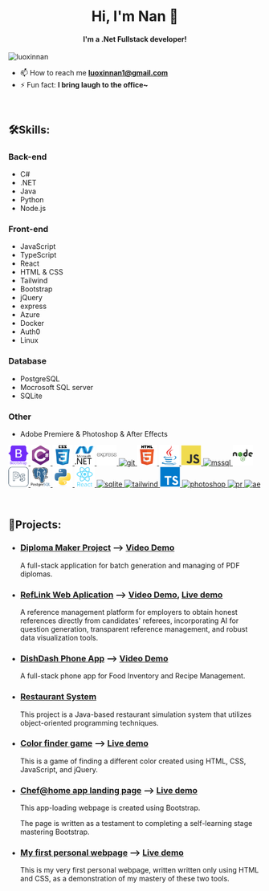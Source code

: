 <h1 align="center">Hi, I'm Nan 🤩</h1>
<h4 align="center">I'm a .Net Fullstack developer!</h4>

<p align="left">
  <img
    src="https://komarev.com/ghpvc/?username=luoxinnan&label=Profile%20views&color=0e75b6&style=flat"
    alt="luoxinnan"
  />
</p>

- 📫 How to reach me **luoxinnan1@gmail.com**
- ⚡ Fun fact: **I bring laugh to the office~**

<br />
<p align="left"></p>
<p></p>

<h2 align="left">🛠Skills:</h2>
<h3>Back-end</h3>
<ul>
  <li>C#</li>
  <li>.NET</li>
  <li>Java</li>
  <li>Python</li>
  <li>Node.js</li>
</ul>
<h3>Front-end</h3>
<ul>
  <li>JavaScript</li>
  <li>TypeScript</li>
  <li>React</li>
  <li>HTML & CSS</li>
  <li>Tailwind</li>
  <li>Bootstrap</li>
  <li>jQuery</li>
  <li>express</li>
  <li>Azure</li>
  <li>Docker</li>
  <li>Auth0</li>
  <li>Linux</li>
</ul>
<h3>Database</h3>
<ul>
  <li>PostgreSQL</li>
  <li>Mocrosoft SQL server</li>
  <li>SQLite</li>
</ul>
<h3>Other</h3>
<ul>
  <li>Adobe Premiere & Photoshop & After Effects</li>
</ul>
<p align="left">
  <a href="https://getbootstrap.com" target="_blank" rel="noreferrer">
    <img
      src="https://raw.githubusercontent.com/devicons/devicon/master/icons/bootstrap/bootstrap-plain-wordmark.svg"
      alt="bootstrap"
      width="40"
      height="40"
    />
  </a>
  <a href="https://www.w3schools.com/cs/" target="_blank" rel="noreferrer">
    <img
      src="https://raw.githubusercontent.com/devicons/devicon/master/icons/csharp/csharp-original.svg"
      alt="csharp"
      width="40"
      height="40"
    />
  </a>
  <a href="https://www.w3schools.com/css/" target="_blank" rel="noreferrer">
    <img
      src="https://raw.githubusercontent.com/devicons/devicon/master/icons/css3/css3-original-wordmark.svg"
      alt="css3"
      width="40"
      height="40"
    />
  </a>
  <a href="https://dotnet.microsoft.com/" target="_blank" rel="noreferrer">
    <img
      src="https://raw.githubusercontent.com/devicons/devicon/master/icons/dot-net/dot-net-original-wordmark.svg"
      alt="dotnet"
      width="40"
      height="40"
    />
  </a>
  <a href="https://expressjs.com" target="_blank" rel="noreferrer">
    <img
      src="https://raw.githubusercontent.com/devicons/devicon/master/icons/express/express-original-wordmark.svg"
      alt="express"
      width="40"
      height="40"
    />
  </a>
  <a href="https://git-scm.com/" target="_blank" rel="noreferrer">
    <img
      src="https://www.vectorlogo.zone/logos/git-scm/git-scm-icon.svg"
      alt="git"
      width="40"
      height="40"
    />
  </a>
  <a href="https://www.w3.org/html/" target="_blank" rel="noreferrer">
    <img
      src="https://raw.githubusercontent.com/devicons/devicon/master/icons/html5/html5-original-wordmark.svg"
      alt="html5"
      width="40"
      height="40"
    />
  </a>
  <a href="https://www.java.com" target="_blank" rel="noreferrer">
    <img
      src="https://raw.githubusercontent.com/devicons/devicon/master/icons/java/java-original.svg"
      alt="java"
      width="40"
      height="40"
    />
  </a>
  <a
    href="https://developer.mozilla.org/en-US/docs/Web/JavaScript"
    target="_blank"
    rel="noreferrer"
  >
    <img
      src="https://raw.githubusercontent.com/devicons/devicon/master/icons/javascript/javascript-original.svg"
      alt="javascript"
      width="40"
      height="40"
    />
  </a>
  <a
    href="https://www.microsoft.com/en-us/sql-server"
    target="_blank"
    rel="noreferrer"
  >
    <img
      src="https://www.svgrepo.com/show/303229/microsoft-sql-server-logo.svg"
      alt="mssql"
      width="40"
      height="40"
    />
  </a>
  <a href="https://nodejs.org" target="_blank" rel="noreferrer">
    <img
      src="https://raw.githubusercontent.com/devicons/devicon/master/icons/nodejs/nodejs-original-wordmark.svg"
      alt="nodejs"
      width="40"
      height="40"
    />
  </a>
  <a href="https://www.photoshop.com/en" target="_blank" rel="noreferrer">
    <img
      src="https://raw.githubusercontent.com/devicons/devicon/master/icons/photoshop/photoshop-line.svg"
      alt="photoshop"
      width="40"
      height="40"
    />
  </a>
  <a href="https://www.postgresql.org" target="_blank" rel="noreferrer">
    <img
      src="https://raw.githubusercontent.com/devicons/devicon/master/icons/postgresql/postgresql-original-wordmark.svg"
      alt="postgresql"
      width="40"
      height="40"
    />
  </a>
  <a href="https://www.python.org" target="_blank" rel="noreferrer">
    <img
      src="https://raw.githubusercontent.com/devicons/devicon/master/icons/python/python-original.svg"
      alt="python"
      width="40"
      height="40"
    />
  </a>
  <a href="https://reactjs.org/" target="_blank" rel="noreferrer">
    <img
      src="https://raw.githubusercontent.com/devicons/devicon/master/icons/react/react-original-wordmark.svg"
      alt="react"
      width="40"
      height="40"
    />
  </a>
  <a href="https://www.sqlite.org/" target="_blank" rel="noreferrer">
    <img
      src="https://www.vectorlogo.zone/logos/sqlite/sqlite-icon.svg"
      alt="sqlite"
      width="40"
      height="40"
    />
  </a>
  <a href="https://tailwindcss.com/" target="_blank" rel="noreferrer">
    <img
      src="https://www.vectorlogo.zone/logos/tailwindcss/tailwindcss-icon.svg"
      alt="tailwind"
      width="40"
      height="40"
    />
  </a>
  <a href="https://www.typescriptlang.org/" target="_blank" rel="noreferrer">
    <img
      src="https://raw.githubusercontent.com/devicons/devicon/master/icons/typescript/typescript-original.svg"
      alt="typescript"
      width="40"
      height="40"
    />
  </a>
  <a href="https://www.photoshop.com/en" target="_blank" rel="noreferrer">
    <img
      src="https://www.adobe.com/content/dam/acom/one-console/icons_rebrand/ps_appicon.svg"
      alt="photoshop"
      width="40"
      height="40"
    />
  </a>
  <a
    href="https://www.adobe.com/no/products/premiere.html"
    target="_blank"
    rel="noreferrer"
  >
    <img
      src="https://cdn-icons-png.flaticon.com/128/5968/5968525.png"
      alt="pr"
      width="40"
      height="40"
    />
  </a>
  <a
    href="https://www.adobe.com/no/products/aftereffects.html"
    target="_blank"
    rel="noreferrer"
  >
    <img
      src="https://cdn-icons-png.flaticon.com/128/5968/5968428.png"
      alt="ae"
      width="40"
      height="40"
    />
  </a>
</p>

<br />

<h2>📎Projects:</h2>
<ul>
  <li>
    <h3>
      <a href="https://github.com/salt-community/diploma-maker"
        >Diploma Maker Project</a
      >
      --> <a href="https://youtu.be/vycZZNAz5UQ"> Video Demo</a>
    </h3>
    <p>
      A full-stack application for batch generation and managing of PDF
      diplomas.
    </p>
  </li>
  <li>
    <h3>
      <a href="https://github.com/RefLink-GradProject/RefLink-App"
        >RefLink Web Aplication</a
      >
      --> <a href="https://youtu.be/P1zePgN86Dc)">Video Demo</a>,
      <a href="https://icy-smoke-0b04e3303.5.azurestaticapps.net/">Live demo</a>
    </h3>
    <p>
      A reference management platform for employers to obtain honest references
      directly from candidates' referees, incorporating AI for question
      generation, transparent reference management, and robust data
      visualization tools.
    </p>
  </li>
  <li>
    <h3>
      <a href="https://github.com/luoxinnan/DishDashApp">DishDash Phone App</a>
      --> <a href="https://youtu.be/jKGiP7eEZVs">Video Demo</a>
    </h3>
    <p>A full-stack phone app for Food Inventory and Recipe Management.</p>
  </li>
  <li>
    <h3>
      <a href="https://github.com/luoxinnan/Restaurant-system-Java"
        >Restaurant System</a
      >
    </h3>
    <p>
      This project is a Java-based restaurant simulation system that utilizes
      object-oriented programming techniques.
    </p>
  </li>
  <li>
    <h3>
      <a href="https://github.com/luoxinnan/Game-Color-Finder"
        >Color finder game</a
      >
      --> <a href="https://luoxinnan.github.io/Game-Color-Finder/">Live demo</a>
    </h3>
    <p>
      This is a game of finding a different color created using HTML, CSS,
      JavaScript, and jQuery.
    </p>
  </li>
  <li>
    <h3>
      <a href="https://github.com/luoxinnan/Chef-at-home-app-landing-page"
        >Chef@home app landing page</a
      >
      -->
      <a href="https://luoxinnan.github.io/Chef-at-home-app-landing-page/"
        >Live demo</a
      >
    </h3>
  </li>
  <p>This app-loading webpage is created using Bootstrap.</p>
  <p>
    The page is written as a testament to completing a self-learning stage
    mastering Bootstrap.
  </p>
  <li>
    <h3>
      <a href="https://github.com/luoxinnan/HTML-CSS-personal-website"
        >My first personal webpage</a
      >
      -->
      <a href="https://luoxinnan.github.io/HTML-CSS-personal-website/"
        >Live demo</a
      >
    </h3>
  </li>
  <p>
    This is my very first personal webpage, written written only using HTML and
    CSS, as a demonstration of my mastery of these two tools.
  </p>
</ul>
